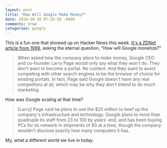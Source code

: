 ```yaml
---
layout: post
title: "How Will Google Make Money?"
date: 2014-10-10 07:29:50 -0400
comments: true
categories: google
---
```

This is a fun one that showed up on Hacker News this week.  [It's a ZDNet article from 1999](http://www.zdnet.com/news/can-googles-search-engine-find-profits/102541), asking the eternal question, "How will Google monetize?"

> When asked how the company plans to make money, Google CEO and co-founder Larry Page would only say what they won't do. They don't want to become a portal. No content. And they want to avoid competing with other search engines to be the browser of choice for existing portals. In fact, Page said Google doesn't have any real competitors at all, which may be why they don't intend to do much marketing.

How was Google scaling at that time?

> [Larry] Page said he plans to use the $25 million to beef up the company's infrastructure and technology. Google plans to more than quadruple its staff from 23 to 100 by years' end, and has been buying PCs for its network in shipments of 80 at a time, though the company wouldn't disclose exactly how many computers it has.

My, what a different world we live in today.
